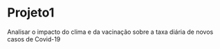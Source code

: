 # Projeto1
Analisar o impacto do clima e da vacinação sobre a taxa diária de novos casos de Covid-19 
